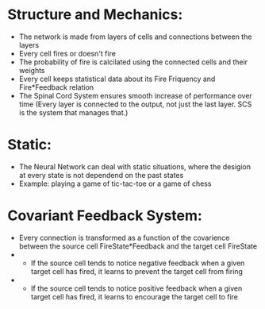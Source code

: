 # Structure and Mechanics:
- The network is made from layers of cells and connections between the layers
- Every cell fires or doesn't fire
- The probability of fire is calcilated using the connected cells and their weights
- Every cell keeps statistical data about its Fire Friquency and Fire*Feedback relation
- The Spinal Cord System ensures smooth increase of performance over time (Every layer is connected to the output, not just the last layer. SCS is the system that manages that.)

# Static:
- The Neural Network can deal with static situations, where the desigion at every state is not dependend on the past states
- Example: playing a game of tic-tac-toe or a game of chess

# Covariant Feedback System:
- Every connection is transformed as a function of the covarience between the source cell FireState*Feedback and the target cell FireState
- - If the source cell tends to notice negative feedback when a given target cell has fired, it learns to prevent the target cell from firing
- - If the source cell tends to notice positive feedback when a given target cell has fired, it learns to encourage the target cell to fire

